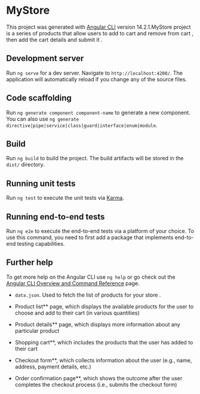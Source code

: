 # MyStore

This project was generated with [Angular CLI](https://github.com/angular/angular-cli) version 14.2.1.MyStore project is a series of products that allow users to add to cart and remove from cart , then add the cart details and submit it .

## Development server

Run `ng serve` for a dev server. Navigate to `http://localhost:4200/`. The application will automatically reload if you change any of the source files.

## Code scaffolding

Run `ng generate component component-name` to generate a new component. You can also use `ng generate directive|pipe|service|class|guard|interface|enum|module`.

## Build

Run `ng build` to build the project. The build artifacts will be stored in the `dist/` directory.

## Running unit tests

Run `ng test` to execute the unit tests via [Karma](https://karma-runner.github.io).

## Running end-to-end tests

Run `ng e2e` to execute the end-to-end tests via a platform of your choice. To use this command, you need to first add a package that implements end-to-end testing capabilities.

## Further help

To get more help on the Angular CLI use `ng help` or go check out the [Angular CLI Overview and Command Reference](https://angular.io/cli) page.

* `data.json`. Used to fetch the list of products for your store .


 * Product list** page, which displays the available products for the user to choose and add to their cart (in various quantities)
 * Product details** page, which displays more information about any particular product
 * Shopping cart**, which includes the products that the user has added to their cart
*  Checkout form**, which collects information about the user (e.g., name, address, payment details, etc.)
*  Order confirmation page**, which shows the outcome after the user completes the checkout process (i.e., submits the checkout form)


